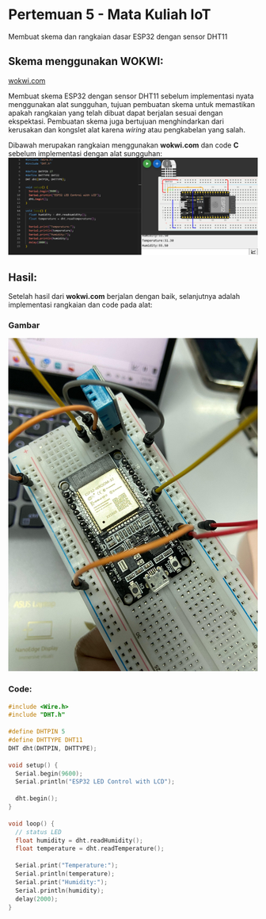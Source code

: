 # Pertemuan 5 - Mata Kuliah IoT

Membuat skema dan rangkaian dasar ESP32 dengan sensor DHT11

## Skema menggunakan WOKWI:

[wokwi.com](https://wokwi.com)

Membuat skema ESP32 dengan sensor DHT11 sebelum implementasi nyata menggunakan alat sungguhan, tujuan pembuatan skema untuk memastikan apakah rangkaian yang telah dibuat dapat berjalan sesuai dengan ekspektasi. Pembuatan skema juga bertujuan menghindarkan dari kerusakan dan kongslet alat karena _wiring_ atau pengkabelan yang salah.

Dibawah merupakan rangkaian menggunakan **wokwi.com** dan code **C** sebelum implementasi dengan alat sungguhan:
![Alt Text](Images/Week%20-%202.png)

## Hasil:

Setelah hasil dari **wokwi.com** berjalan dengan baik, selanjutnya adalah implementasi rangkaian dan code pada alat:

### Gambar

![Alt Text](Images/Week%20-%202_electrical.png.jpg)

### Code:

```c
#include <Wire.h>
#include "DHT.h"

#define DHTPIN 5
#define DHTTYPE DHT11
DHT dht(DHTPIN, DHTTYPE);

void setup() {
  Serial.begin(9600);
  Serial.println("ESP32 LED Control with LCD");

  dht.begin();
}

void loop() {
  // status LED
  float humidity = dht.readHumidity();
  float temperature = dht.readTemperature();

  Serial.print("Temperature:");
  Serial.println(temperature);
  Serial.print("Humidity:");
  Serial.println(humidity);
  delay(2000);
}
```
